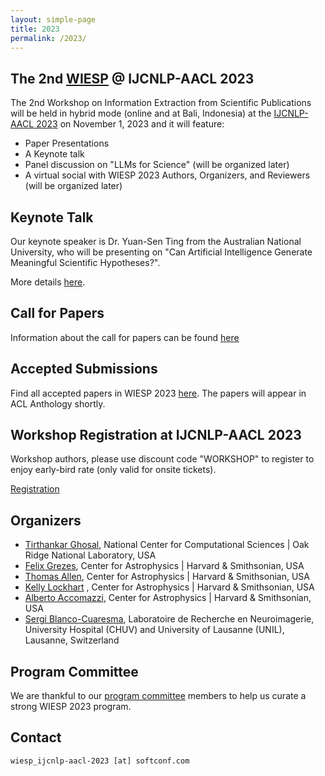 ```yaml
---
layout: simple-page
title: 2023
permalink: /2023/
---
```


## The 2nd [WIESP](https://ui.adsabs.harvard.edu/WIESP/) @ IJCNLP-AACL 2023 

The 2nd Workshop on Information Extraction from Scientific Publications will be held in hybrid mode (online and at Bali, Indonesia) at the [IJCNLP-AACL 2023](http://www.ijcnlp-aacl2023.org/) on November 1, 2023 and it will feature:

- Paper Presentations
- A Keynote talk
- Panel discussion on "LLMs for Science" (will be organized later)
- A virtual social with WIESP 2023 Authors, Organizers, and Reviewers (will be organized later)

## Keynote Talk
Our keynote speaker is Dr. Yuan-Sen Ting from the Australian National University, who will be presenting on "Can Artificial Intelligence Generate Meaningful Scientific Hypotheses?".  

More details [here](keynote).

## Call for Papers

Information about the call for papers can be found [here](call_for_papers)

## Accepted Submissions

Find all accepted papers in WIESP 2023 [here](accepted_submissions). The papers will appear in ACL Anthology shortly.


## Workshop Registration at IJCNLP-AACL 2023

Workshop authors, please use discount code "WORKSHOP" to register to enjoy early-bird rate (only valid for onsite tickets).

[Registration](https://reg.eventnook.com/event/ijcnlp-aacl-2023/home)

## Organizers

- [Tirthankar Ghosal](https://elitr.eu/tirthankar-ghosal), National Center for Computational Sciences \| Oak Ridge National Laboratory, USA
- [Felix Grezes](https://ui.adsabs.harvard.edu/about/team/team/fgrezes.html), Center for Astrophysics \| Harvard & Smithsonian, USA
- [Thomas Allen](https://ui.adsabs.harvard.edu/about/team/team/tallen.html), Center for Astrophysics \| Harvard & Smithsonian, USA
- [Kelly Lockhart](https://ui.adsabs.harvard.edu/about/team/team/klockhart.html) , Center for Astrophysics \| Harvard & Smithsonian, USA
- [Alberto Accomazzi](https://ui.adsabs.harvard.edu/about/team/team/aaccomazzi.html), Center for Astrophysics \| Harvard & Smithsonian, USA
- [Sergi Blanco-Cuaresma](https://blancocuaresma.com/s/), Laboratoire de Recherche en Neuroimagerie, University Hospital (CHUV) and University of Lausanne (UNIL), Lausanne, Switzerland

## Program Committee

We are thankful to our [program committee](ProgramCommittee) members to help us curate a strong WIESP 2023 program.

## Contact

`wiesp_ijcnlp-aacl-2023 [at] softconf.com`
